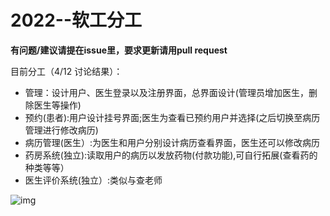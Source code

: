 # 2022--软工分工
**有问题/建议请提在issue里，要求更新请用pull request**

目前分工（4/12 讨论结果）：

 - 管理：设计用户、医生登录以及注册界面，总界面设计(管理员增加医生，删除医生等操作)
 - 预约(患者):用户设计挂号界面;医生为查看已预约用户并选择(之后切换至病历管理进行修改病历)
 - 病历管理(医生）:为医生和用户分别设计病历查看界面，医生还可以修改病历
 - 药房系统(独立):读取用户的病历以发放药物(付款功能),可自行拓展(查看药的种类等等）
 - 医生评价系统(独立）:类似与查老师


![img](https://s2.loli.net/2022/04/13/5Vbsl8uTDtekRZy.jpg)
